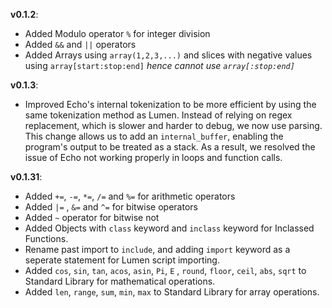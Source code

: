 **v0.1.2**:
- Added Modulo operator `%` for integer division
- Added `&&` and `||` operators
- Added Arrays using `array(1,2,3,...)` and slices with negative values using `array[start:stop:end]` *hence cannot use `array[:stop:end]`*

**v0.1.3**:
- Improved Echo's internal tokenization to be more efficient by using the same tokenization method as Lumen. Instead of relying on regex replacement, which is slower and harder to debug, we now use parsing. This change allows us to add an `internal_buffer`, enabling the program's output to be treated as a stack. As a result, we resolved the issue of Echo not working properly in loops and function calls.

**v0.1.31**:
- Added `+=`, `-=`, `*=`, `/=` and `%=` for arithmetic operators
- Added `|=` , `&=` and `^=` for bitwise operators
- Added `~` operator for bitwise not
- Added Objects with `class` keyword and `inclass` keyword for Inclassed Functions. 
- Rename past import to `include`, and adding `import` keyword as a seperate statement for Lumen script importing. 
- Added  `cos`, `sin`, `tan`, `acos`, `asin`, `Pi`, `E` , `round`, `floor`, `ceil`, `abs`, `sqrt` to Standard Library for mathematical operations.
- Added `len`, `range`, `sum`, `min`, `max` to Standard Library for array operations.
